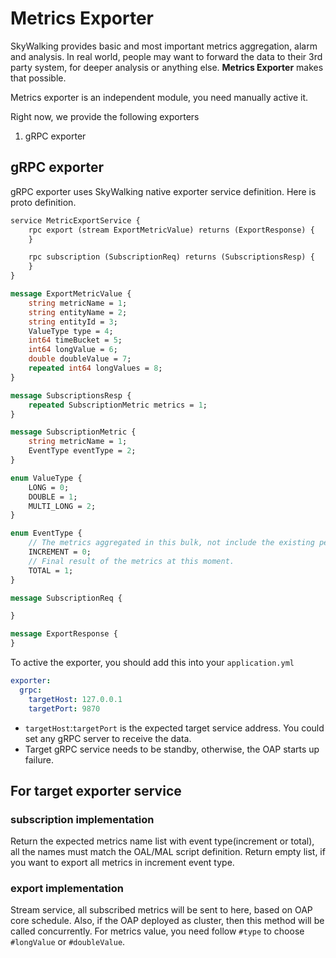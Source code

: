 # Metrics Exporter
SkyWalking provides basic and most important metrics aggregation, alarm and analysis. 
In real world, people may want to forward the data to their 3rd party system, for deeper analysis or anything else.
**Metrics Exporter** makes that possible.

Metrics exporter is an independent module, you need manually active it.

Right now, we provide the following exporters
1. gRPC exporter

## gRPC exporter
gRPC exporter uses SkyWalking native exporter service definition. Here is proto definition.
```proto
service MetricExportService {
    rpc export (stream ExportMetricValue) returns (ExportResponse) {
    }

    rpc subscription (SubscriptionReq) returns (SubscriptionsResp) {
    }
}

message ExportMetricValue {
    string metricName = 1;
    string entityName = 2;
    string entityId = 3;
    ValueType type = 4;
    int64 timeBucket = 5;
    int64 longValue = 6;
    double doubleValue = 7;
    repeated int64 longValues = 8;
}

message SubscriptionsResp {
    repeated SubscriptionMetric metrics = 1;
}

message SubscriptionMetric {
    string metricName = 1;
    EventType eventType = 2;
}

enum ValueType {
    LONG = 0;
    DOUBLE = 1;
    MULTI_LONG = 2;
}

enum EventType {
    // The metrics aggregated in this bulk, not include the existing persistent data.
    INCREMENT = 0;
    // Final result of the metrics at this moment.
    TOTAL = 1;
}

message SubscriptionReq {

}

message ExportResponse {
}
```

To active the exporter, you should add this into your `application.yml`
```yaml
exporter:
  grpc:
    targetHost: 127.0.0.1
    targetPort: 9870
```

- `targetHost`:`targetPort` is the expected target service address. You could set any gRPC server to receive the data.
- Target gRPC service needs to be standby, otherwise, the OAP starts up failure.

## For target exporter service 
### subscription implementation
Return the expected metrics name list with event type(increment or total), all the names must match the OAL/MAL script definition. 
Return empty list, if you want to export all metrics in increment event type.

### export implementation
Stream service, all subscribed metrics will be sent to here, based on OAP core schedule. Also, if the OAP deployed as cluster, 
then this method will be called concurrently. For metrics value, you need follow `#type` to choose `#longValue` or `#doubleValue`.